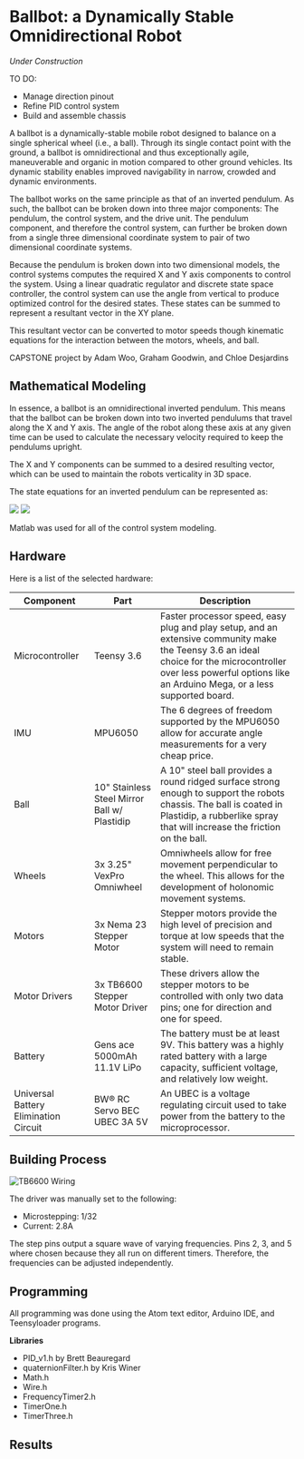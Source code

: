 # Ballbot: a Dynamically Stable Omnidirectional Robot

*Under Construction*

TO DO:
- Manage direction pinout
- Refine PID control system
- Build and assemble chassis

A ballbot is a dynamically-stable mobile robot designed to balance on a single spherical wheel (i.e., a ball). Through its single contact point with the ground, a ballbot is omnidirectional and thus exceptionally agile, maneuverable and organic in motion compared to other ground vehicles. Its dynamic stability enables improved navigability in narrow, crowded and dynamic environments.

The ballbot works on the same principle as that of an inverted pendulum. As such, the ballbot can be broken down into three major components: The pendulum, the control system, and the drive unit. The pendulum component, and therefore the control system, can further be broken down from a single three dimensional coordinate system to pair of two dimensional coordinate systems.

Because the pendulum is broken down into two dimensional models, the control systems computes the required X and Y axis components to control the system. Using a linear quadratic regulator and discrete state space controller, the control system can use the angle from vertical to produce optimized control for the desired states. These states can be summed to represent a resultant vector in the XY plane.

This resultant vector can be converted to motor speeds though kinematic equations for the interaction between the motors, wheels, and ball.

CAPSTONE project by Adam Woo, Graham Goodwin, and Chloe Desjardins

## Mathematical Modeling

In essence, a ballbot is an omnidirectional inverted pendulum. This means that the ballbot can be broken down into two inverted pendulums that travel along the X and Y axis. The angle of the robot along these axis at any given time can be used to calculate the necessary velocity required to keep the pendulums upright.

The X and Y components can be summed to a desired resulting vector, which can be used to maintain the robots verticality in 3D space.

The state equations for an inverted pendulum can be represented as:

<img src="https://latex.codecogs.com/gif.latex?%5Cbegin%7Bbmatrix%7D%20%5Cdot%7Bx%7D%20%5C%5C%20%5Cddot%7Bx%7D%20%5C%5C%20%5Cdot%7B%5Ctheta%7D%20%5C%5C%20%5Cddot%7B%5Ctheta%20%7D%20%5Cend%7Bbmatrix%7D%20%3D%20%5Cbegin%7Bbmatrix%7D%200%20%26%201%20%26%200%20%26%200%5C%5C%200%20%26%20-d/M%20%26%20-m*g/M%20%26%200%5C%5C%200%20%26%200%20%26%200%20%26%201%5C%5C%200%20%26%20-d/%28M*l%29%20%26%20-%28m&plus;M%29*g/%28M*l%29%20%26%200%20%5Cend%7Bbmatrix%7D%20%5Cbegin%7Bbmatrix%7D%20x%20%5C%5C%20%5Cdot%7Bx%7D%20%5C%5C%20%5Ctheta%20%5C%5C%20%5Cdot%7B%5Ctheta%20%7D%20%5Cend%7Bbmatrix%7D%20&plus;%20%5Cbegin%7Bbmatrix%7D%200%20%5C%5C%201/M%3B%20%5C%5C%200%20%5C%5C%201/%28M*l%29%20%5Cend%7Bbmatrix%7D%20u" class="center" />

<img src="https://latex.codecogs.com/gif.latex?y%20%3D%20%5Cbegin%7Bbmatrix%7D%200%20%26%201%20%26%200%20%26%200%20%5Cend%7Bbmatrix%7D%20%5Cbegin%7Bbmatrix%7D%20x%20%5C%5C%20%5Cdot%7Bx%7D%20%5C%5C%20%5Ctheta%20%5C%5C%20%5Cdot%7B%5Ctheta%20%7D%20%5Cend%7Bbmatrix%7D%20&plus;%20%5Cbegin%7Bbmatrix%7D%200%20%5Cend%7Bbmatrix%7D%20u" class="center"/>

Matlab was used for all of the control system modeling.


## Hardware

Here is a list of the selected hardware:

| Component | Part | Description |
| --- | --- | --- |
| Microcontroller | Teensy 3.6 | Faster processor speed, easy plug and play setup, and an extensive community make the Teensy 3.6 an ideal choice for the microcontroller over less powerful options like an Arduino Mega, or a less supported board. |
| IMU | MPU6050 | The 6 degrees of freedom supported by the MPU6050 allow for accurate angle measurements for a very cheap price. |
| Ball | 10" Stainless Steel Mirror Ball w/ Plastidip | A 10" steel ball provides a round ridged surface strong enough to support the robots chassis. The ball is coated in Plastidip, a rubberlike spray that will increase the friction on the ball. |
| Wheels | 3x 3.25" VexPro Omniwheel | Omniwheels allow for free movement perpendicular to the wheel. This allows for the development of holonomic movement systems. |
| Motors | 3x Nema 23 Stepper Motor | Stepper motors provide the high level of precision and torque at low speeds that the system will need to remain stable. |
| Motor Drivers | 3x TB6600 Stepper Motor Driver | These drivers allow the stepper motors to be controlled with only two data pins; one for direction and one for speed. |
| Battery | Gens ace 5000mAh 11.1V LiPo | The battery must be at least 9V. This battery was a highly rated battery with a large capacity, sufficient voltage, and relatively low weight. |
| Universal Battery Elimination Circuit | BW® RC Servo BEC UBEC 3A 5V | An UBEC is a voltage regulating circuit used to take power from the battery to the microprocessor. |

## Building Process

![TB6600 Wiring](https://github.com/awoox2/ballbot/raw/master/Images/TB6600_wiring.png)

The driver was manually set to the following:
- Microstepping: 1/32
- Current: 2.8A

The step pins output a square wave of varying frequencies. Pins 2, 3, and 5 where chosen because they all run on different timers. Therefore, the frequencies can be adjusted independently.

## Programming

All programming was done using the Atom text editor, Arduino IDE, and Teensyloader programs.

**Libraries**
- PID_v1.h by Brett Beauregard
- quaternionFilter.h by Kris Winer
- Math.h
- Wire.h
- FrequencyTimer2.h
- TimerOne.h
- TimerThree.h

## Results
